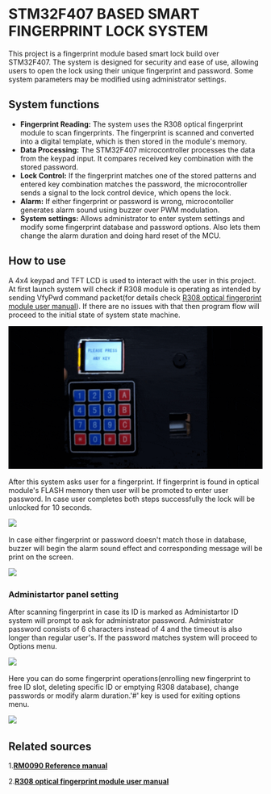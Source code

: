 
# STM32F407 BASED SMART FINGERPRINT LOCK SYSTEM

This project is a fingerprint module based smart lock build over STM32F407. The system is designed for security and ease of use, allowing users to open the lock using their unique fingerprint and password. Some system parameters may be modified using administrator settings.


## System functions

- **Fingerprint Reading:** The system uses the R308 optical fingerprint module to scan fingerprints. The fingerprint is scanned and converted into a digital template, which is then stored in the module's memory.
- **Data Processing:** The STM32F407 microcontroller processes the data from the keypad input. It compares received key combination with the stored password.
- **Lock Control:** If the fingerprint matches one of the stored patterns and entered key combination matches the password, the microcontroller sends a signal to the lock control device, which opens the lock.
- **Alarm:** If either fingerprint or password is wrong, microcontoller generates alarm sound using buzzer over PWM modulation.
- **System settings:** Allows administrator to enter system settings and modify some fingerprint database and password options. Also lets them change the alarm duration and doing hard reset of the MCU.  
## How to use

A 4x4 keypad and TFT LCD is used to interact with the user in this project. At first launch system will check if R308 module is operating as intended by sending VfyPwd command packet(for details check [R308 optical fingerprint module user manual](https://cxem.net/guard/files/3-85_R308-fingerprint-module-user-manual.pdf)). If there are no issues with that then program flow will proceed to the initial state of system state machine.

![](https://github.com/akaDestrocore/STM32F407_FINGERPRINT_LOCK/blob/main/readme_gifs/gif_1.gif)

After this system asks user for a fingerprint. If fingerprint is found in optical module's FLASH memory then user will be promoted to enter user password. In case user completes both steps successfully the lock will be unlocked for 10 seconds.

![](https://github.com/akaDestrocore/STM32F407_FINGERPRINT_LOCK/blob/main/readme_gifs/gif_2.gif)

In case either fingerprint or password doesn't match those in database, buzzer will begin the alarm sound effect and corresponding message will be print on the screen.

![](https://github.com/akaDestrocore/STM32F407_FINGERPRINT_LOCK/blob/main/readme_gifs/gif_3.gif)


### Administartor panel setting

After scanning fingerprint in case its ID is marked as Administartor ID system will prompt to ask for administrator password. Administrator password consists of 6 characters instead of 4 and the timeout is also longer than regular user's. If the password matches system will proceed to Options menu.

![](https://github.com/akaDestrocore/STM32F407_FINGERPRINT_LOCK/blob/main/readme_gifs/gif_4.gif)

Here you can do some fingerprint operations(enrolling new fingerprint to free ID slot, deleting specific ID or emptying R308 database), change passwords or modify alarm duration.'#' key is used for exiting options menu. 

![](https://github.com/akaDestrocore/STM32F407_FINGERPRINT_LOCK/blob/main/readme_gifs/gif_5.gif)


## Related sources

1.[**RM0090 Reference manual**](https://www.st.com/resource/en/reference_manual/dm00031020-stm32f405-415-stm32f407-417-stm32f427-437-and-stm32f429-439-advanced-arm-based-32-bit-mcus-stmicroelectronics.pdf)

2.[**R308 optical fingerprint module user manual**](https://cxem.net/guard/files/3-85_R308-fingerprint-module-user-manual.pdf)



